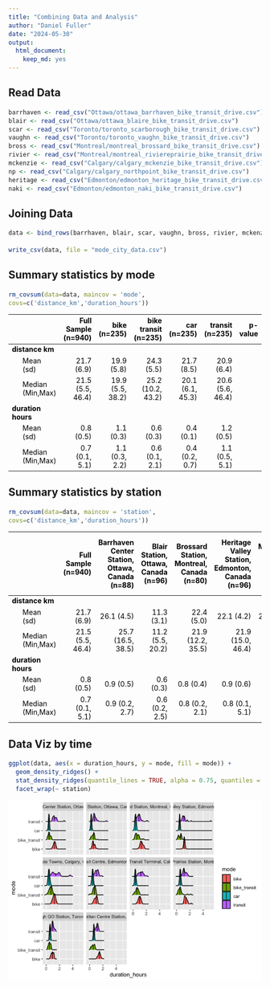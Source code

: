 ```yaml
---
title: "Combining Data and Analysis"
author: "Daniel Fuller"
date: "2024-05-30"
output:
  html_document:
    keep_md: yes
---
```




## Read Data


```r
barrhaven <- read_csv("Ottawa/ottawa_barrhaven_bike_transit_drive.csv")
blair <- read_csv("Ottawa/ottawa_blaire_bike_transit_drive.csv")
scar <- read_csv("Toronto/toronto_scarborough_bike_transit_drive.csv")
vaughn <- read_csv("Toronto/toronto_vaughn_bike_transit_drive.csv")
bross <- read_csv("Montreal/montreal_brossard_bike_transit_drive.csv")
rivier <- read_csv("Montreal/montreal_riviereprairie_bike_transit_drive.csv")
mckenzie <- read_csv("Calgary/calgary_mckenzie_bike_transit_drive.csv")
np <- read_csv("Calgary/calgary_northpoint_bike_transit_drive.csv")
heritage <- read_csv("Edmonton/edmonton_heritage_bike_transit_drive.csv")
naki <- read_csv("Edmonton/edmonton_naki_bike_transit_drive.csv")
```

## Joining Data


```r
data <- bind_rows(barrhaven, blair, scar, vaughn, bross, rivier, mckenzie, np, heritage, naki)

write_csv(data, file = "mode_city_data.csv")
```

## Summary statistics by mode


```r
rm_covsum(data=data, maincov = 'mode',
covs=c('distance_km','duration_hours'))
```

<table class="table" style="color: black; margin-left: auto; margin-right: auto;">
 <thead>
  <tr>
   <th style="text-align:left;">  </th>
   <th style="text-align:right;"> Full Sample (n=940) </th>
   <th style="text-align:right;"> bike (n=235) </th>
   <th style="text-align:right;"> bike transit (n=235) </th>
   <th style="text-align:right;"> car (n=235) </th>
   <th style="text-align:right;"> transit (n=235) </th>
   <th style="text-align:right;"> p-value </th>
  </tr>
 </thead>
<tbody>
  <tr>
   <td style="text-align:left;"> <span style="font-weight: bold;">distance km</span> </td>
   <td style="text-align:right;">  </td>
   <td style="text-align:right;">  </td>
   <td style="text-align:right;">  </td>
   <td style="text-align:right;">  </td>
   <td style="text-align:right;">  </td>
   <td style="text-align:right;"> <span style="font-weight: bold;"> </span>
</td>
  </tr>
  <tr>
   <td style="text-align:left;padding-left: 2em;" indentlevel="1"> Mean (sd) </td>
   <td style="text-align:right;"> 21.7 (6.9) </td>
   <td style="text-align:right;"> 19.9 (5.8) </td>
   <td style="text-align:right;"> 24.3 (5.5) </td>
   <td style="text-align:right;"> 21.7 (8.5) </td>
   <td style="text-align:right;"> 20.9 (6.4) </td>
   <td style="text-align:right;">  </td>
  </tr>
  <tr>
   <td style="text-align:left;padding-left: 2em;" indentlevel="1"> Median (Min,Max) </td>
   <td style="text-align:right;"> 21.5 (5.5, 46.4) </td>
   <td style="text-align:right;"> 19.9 (5.5, 38.2) </td>
   <td style="text-align:right;"> 25.2 (10.2, 43.2) </td>
   <td style="text-align:right;"> 20.1 (6.1, 45.3) </td>
   <td style="text-align:right;"> 20.6 (5.6, 46.4) </td>
   <td style="text-align:right;">  </td>
  </tr>
  <tr>
   <td style="text-align:left;"> <span style="font-weight: bold;">duration hours</span> </td>
   <td style="text-align:right;">  </td>
   <td style="text-align:right;">  </td>
   <td style="text-align:right;">  </td>
   <td style="text-align:right;">  </td>
   <td style="text-align:right;">  </td>
   <td style="text-align:right;"> <span style="font-weight: bold;"> </span>
</td>
  </tr>
  <tr>
   <td style="text-align:left;padding-left: 2em;" indentlevel="1"> Mean (sd) </td>
   <td style="text-align:right;"> 0.8 (0.5) </td>
   <td style="text-align:right;"> 1.1 (0.3) </td>
   <td style="text-align:right;"> 0.6 (0.3) </td>
   <td style="text-align:right;"> 0.4 (0.1) </td>
   <td style="text-align:right;"> 1.2 (0.5) </td>
   <td style="text-align:right;">  </td>
  </tr>
  <tr>
   <td style="text-align:left;padding-left: 2em;" indentlevel="1"> Median (Min,Max) </td>
   <td style="text-align:right;"> 0.7 (0.1, 5.1) </td>
   <td style="text-align:right;"> 1.1 (0.3, 2.2) </td>
   <td style="text-align:right;"> 0.6 (0.1, 2.1) </td>
   <td style="text-align:right;"> 0.4 (0.2, 0.7) </td>
   <td style="text-align:right;"> 1.1 (0.5, 5.1) </td>
   <td style="text-align:right;">  </td>
  </tr>
</tbody>
</table>

## Summary statistics by station


```r
rm_covsum(data=data, maincov = 'station',
covs=c('distance_km','duration_hours'))
```

<table class="table" style="color: black; margin-left: auto; margin-right: auto;">
 <thead>
  <tr>
   <th style="text-align:left;">  </th>
   <th style="text-align:right;"> Full Sample (n=940) </th>
   <th style="text-align:right;"> Barrhaven Center Station, Ottawa, Canada (n=88) </th>
   <th style="text-align:right;"> Blair Station, Ottawa, Canada (n=96) </th>
   <th style="text-align:right;"> Brossard Station, Montreal, Canada (n=80) </th>
   <th style="text-align:right;"> Heritage Valley Station, Edmonton, Canada (n=96) </th>
   <th style="text-align:right;"> McKenzie Towne, Calgary, Canada (n=96) </th>
   <th style="text-align:right;"> Naki Transit Centre, Edmonton, Canada (n=96) </th>
   <th style="text-align:right;"> North Pointe Transit Terminal, Calgary, Canada (n=96) </th>
   <th style="text-align:right;"> Riviere-des-Prairies Station, Montreal, Canada (n=100) </th>
   <th style="text-align:right;"> Scarborough GO Station, Toronto, Canada (n=92) </th>
   <th style="text-align:right;"> Vaughan Metropolitan Centre Station, Toronto, Canada (n=100) </th>
   <th style="text-align:right;"> p-value </th>
  </tr>
 </thead>
<tbody>
  <tr>
   <td style="text-align:left;"> <span style="font-weight: bold;">distance km</span> </td>
   <td style="text-align:right;">  </td>
   <td style="text-align:right;">  </td>
   <td style="text-align:right;">  </td>
   <td style="text-align:right;">  </td>
   <td style="text-align:right;">  </td>
   <td style="text-align:right;">  </td>
   <td style="text-align:right;">  </td>
   <td style="text-align:right;">  </td>
   <td style="text-align:right;">  </td>
   <td style="text-align:right;">  </td>
   <td style="text-align:right;">  </td>
   <td style="text-align:right;"> <span style="font-weight: bold;"> </span>
</td>
  </tr>
  <tr>
   <td style="text-align:left;padding-left: 2em;" indentlevel="1"> Mean (sd) </td>
   <td style="text-align:right;"> 21.7 (6.9) </td>
   <td style="text-align:right;"> 26.1 (4.5) </td>
   <td style="text-align:right;"> 11.3 (3.1) </td>
   <td style="text-align:right;"> 22.4 (5.0) </td>
   <td style="text-align:right;"> 22.1 (4.2) </td>
   <td style="text-align:right;"> 25.2 (4.3) </td>
   <td style="text-align:right;"> 17.5 (4.1) </td>
   <td style="text-align:right;"> 20.3 (4.9) </td>
   <td style="text-align:right;"> 24.5 (5.2) </td>
   <td style="text-align:right;"> 17.8 (3.5) </td>
   <td style="text-align:right;"> 29.5 (7.0) </td>
   <td style="text-align:right;">  </td>
  </tr>
  <tr>
   <td style="text-align:left;padding-left: 2em;" indentlevel="1"> Median (Min,Max) </td>
   <td style="text-align:right;"> 21.5 (5.5, 46.4) </td>
   <td style="text-align:right;"> 25.7 (16.5, 38.5) </td>
   <td style="text-align:right;"> 11.2 (5.5, 20.2) </td>
   <td style="text-align:right;"> 21.9 (12.2, 35.5) </td>
   <td style="text-align:right;"> 21.9 (15.0, 46.4) </td>
   <td style="text-align:right;"> 25.7 (13.6, 35.9) </td>
   <td style="text-align:right;"> 18.7 (7.1, 26.5) </td>
   <td style="text-align:right;"> 19.9 (10.6, 32.8) </td>
   <td style="text-align:right;"> 24.6 (16.3, 43.2) </td>
   <td style="text-align:right;"> 18.5 (10.7, 29.8) </td>
   <td style="text-align:right;"> 28.2 (16.6, 45.3) </td>
   <td style="text-align:right;">  </td>
  </tr>
  <tr>
   <td style="text-align:left;"> <span style="font-weight: bold;">duration hours</span> </td>
   <td style="text-align:right;">  </td>
   <td style="text-align:right;">  </td>
   <td style="text-align:right;">  </td>
   <td style="text-align:right;">  </td>
   <td style="text-align:right;">  </td>
   <td style="text-align:right;">  </td>
   <td style="text-align:right;">  </td>
   <td style="text-align:right;">  </td>
   <td style="text-align:right;">  </td>
   <td style="text-align:right;">  </td>
   <td style="text-align:right;">  </td>
   <td style="text-align:right;"> <span style="font-weight: bold;"> </span>
</td>
  </tr>
  <tr>
   <td style="text-align:left;padding-left: 2em;" indentlevel="1"> Mean (sd) </td>
   <td style="text-align:right;"> 0.8 (0.5) </td>
   <td style="text-align:right;"> 0.9 (0.5) </td>
   <td style="text-align:right;"> 0.6 (0.3) </td>
   <td style="text-align:right;"> 0.8 (0.4) </td>
   <td style="text-align:right;"> 0.9 (0.6) </td>
   <td style="text-align:right;"> 1.0 (0.6) </td>
   <td style="text-align:right;"> 0.8 (0.3) </td>
   <td style="text-align:right;"> 0.8 (0.4) </td>
   <td style="text-align:right;"> 1.0 (0.5) </td>
   <td style="text-align:right;"> 0.8 (0.3) </td>
   <td style="text-align:right;"> 0.9 (0.4) </td>
   <td style="text-align:right;">  </td>
  </tr>
  <tr>
   <td style="text-align:left;padding-left: 2em;" indentlevel="1"> Median (Min,Max) </td>
   <td style="text-align:right;"> 0.7 (0.1, 5.1) </td>
   <td style="text-align:right;"> 0.9 (0.2, 2.7) </td>
   <td style="text-align:right;"> 0.6 (0.2, 2.5) </td>
   <td style="text-align:right;"> 0.8 (0.2, 2.1) </td>
   <td style="text-align:right;"> 0.8 (0.1, 5.1) </td>
   <td style="text-align:right;"> 0.9 (0.1, 3.6) </td>
   <td style="text-align:right;"> 0.8 (0.1, 1.8) </td>
   <td style="text-align:right;"> 0.8 (0.2, 2.0) </td>
   <td style="text-align:right;"> 0.9 (0.2, 2.2) </td>
   <td style="text-align:right;"> 0.7 (0.2, 1.4) </td>
   <td style="text-align:right;"> 0.8 (0.1, 1.9) </td>
   <td style="text-align:right;">  </td>
  </tr>
</tbody>
</table>

## Data Viz by time


```r
ggplot(data, aes(x = duration_hours, y = mode, fill = mode)) +
  geom_density_ridges() + 
  stat_density_ridges(quantile_lines = TRUE, alpha = 0.75, quantiles = 2) +
  facet_wrap(~ station)
```

![](data_analysis_files/figure-html/unnamed-chunk-5-1.png)<!-- -->


